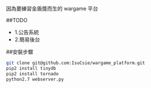 因為要練習金盾獎而生的 wargame 平台

##TODO
* 1.公告系統
* 2.簡易後台

##安裝步驟

```bash
git clone git@github.com:IsuCsie/wargame_platform.git
pip2 install tinydb
pip2 install tornado
python2.7 webserver.py 
```
